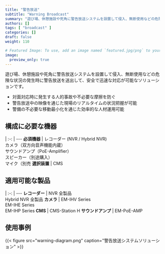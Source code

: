 ```yaml
---
title: "警告放送"
subtitle: "Warning Broadcast"
summary: "遊び場、休憩施設や死角に警告放送システムを設置して侵入、無断使用などの危険な状況の発生時に警告放送を送出して、安全で迅速な対応が可能なソリューションです。"
authors: []
tags: [ "broadcast" ]
categories: []
draft: false
weight: 110

# Featured Image: To use, add an image named `featured.jpg/png` to your page's folder.
image:
  preview_only: true
---
```


遊び場、休憩施設や死角に警告放送システムを設置して侵入、無断使用などの危険な状況の発生時に警告放送を送出して、安全で迅速な対応が可能なソリューションです。

- 対面対応時に発生する人的事故や不必要な摩擦を防ぐ
- 警告放送中の映像を通じた現場のリアルタイムの状況把握が可能
- 警備の不必要な移動最小化を通じた効率的な人材運用可能

<div class="container">
<div class="row">
<div class="col-12 col-sm-6 pl-0">

## 構成に必要な機器

|
:-: | ---
**必須機器** | レコーダー (NVR / Hybrid NVR)<br>カメラ（双方向音声機能内蔵）<br>サウンドアンプ（PoE-Amplifier）<br>スピーカー（別途購入）<br>マイク（別売
**選択装置** | CMS

</div>
<div class="col-12 col-sm-6 pl-0">

## 適用可能な製品

|
:-: | ---
**レコーダー** | NVR 全製品<br>Hybrid NVR 全製品
**カメラ** | EM-IHV Series<br>EM-IHE Series<br>EM-IHP Series
**CMS** | CMS-Station H
**サウンドアンプ** | EM-PoE-AMP

</div>
</div>
</div>

## 使用事例

{{< figure src="warning-diagram.png" caption="警告放送システムソリューション" >}}
